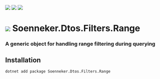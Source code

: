 ﻿[![](https://img.shields.io/nuget/v/soenneker.dtos.filters.range.svg?style=for-the-badge)](https://www.nuget.org/packages/soenneker.dtos.filters.range/)
[![](https://img.shields.io/github/actions/workflow/status/soenneker/soenneker.dtos.filters.range/publish-package.yml?style=for-the-badge)](https://github.com/soenneker/soenneker.dtos.filters.range/actions/workflows/publish-package.yml)
[![](https://img.shields.io/nuget/dt/soenneker.dtos.filters.range.svg?style=for-the-badge)](https://www.nuget.org/packages/soenneker.dtos.filters.range/)

# ![](https://user-images.githubusercontent.com/4441470/224455560-91ed3ee7-f510-4041-a8d2-3fc093025112.png) Soenneker.Dtos.Filters.Range
### A generic object for handling range filtering during querying

## Installation

```
dotnet add package Soenneker.Dtos.Filters.Range
```
